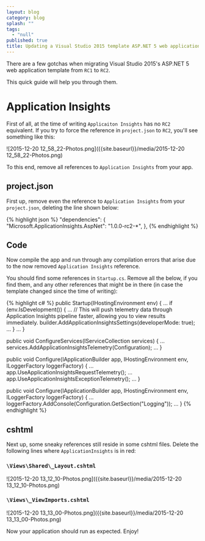 ```yaml
---
layout: blog
category: blog
splash: ""
tags: 
  - "null"
published: true
title: Updating a Visual Studio 2015 template ASP.NET 5 web application from RC1 to RC2
---
```


There are a few gotchas when migrating Visual Studio 2015's ASP.NET 5 web application template from `RC1` to `RC2`.

This quick guide will help you through them.

# Application Insights
First of all, at the time of writing `Applicaiton Insights` has no `RC2` equivalent. If you try to force the reference in `project.json` to `RC2`, you'll see something like this:

![2015-12-20 12_58_22-Photos.png]({{site.baseurl}}/media/2015-12-20 12_58_22-Photos.png)

To this end, remove all references to `Application Insights` from your app.

## project.json
First up, remove even the reference to `Application Insights` from your `project.json`, deleting the line shown below:

{% highlight json %}
  "dependencies": {
    "Microsoft.ApplicationInsights.AspNet": "1.0.0-rc2-*",
  },
{% endhighlight %}

## Code
Now compile the app and run through any compilation errors that arise due to the now removed `Application Insights` reference.

You should find some references in `Startup.cs`. Remove all the below, if you find them, and any other references that might be in there (in case the template changed since the time of writing):

{% highlight c# %}
public Startup(IHostingEnvironment env)
{
    ...
    if (env.IsDevelopment())
    {
        ...
        // This will push telemetry data through Application Insights pipeline faster, allowing you to view results immediately.
        builder.AddApplicationInsightsSettings(developerMode: true);
        ...
    }
    ...
}

public void ConfigureServices(IServiceCollection services)
{
    ...
    services.AddApplicationInsightsTelemetry(Configuration);
    ...
}

public void Configure(IApplicationBuilder app, IHostingEnvironment env, ILoggerFactory loggerFactory)
{
    ...
    app.UseApplicationInsightsRequestTelemetry();
    ...
    app.UseApplicationInsightsExceptionTelemetry();
    ...
}

public void Configure(IApplicationBuilder app, IHostingEnvironment env, ILoggerFactory loggerFactory)
{
	...
    loggerFactory.AddConsole(Configuration.GetSection("Logging"));
    ...
}
{% endhighlight %}

## cshtml
Next up, some sneaky references still reside in some cshtml files. Delete the following lines where `ApplicationInsights` is in red:

### `\Views\Shared\_Layout.cshtml`

![2015-12-20 13_12_10-Photos.png]({{site.baseurl}}/media/2015-12-20 13_12_10-Photos.png)

### `\Views\_ViewImports.cshtml`

![2015-12-20 13_13_00-Photos.png]({{site.baseurl}}/media/2015-12-20 13_13_00-Photos.png)

Now your application should run as expected. Enjoy!